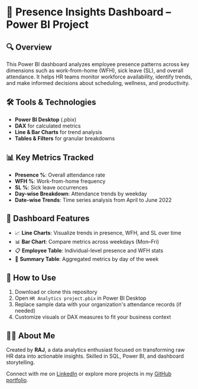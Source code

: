 # 📅 Presence Insights Dashboard – Power BI Project

## 🔍 Overview
This Power BI dashboard analyzes employee presence patterns across key dimensions such as work-from-home (WFH), sick leave (SL), and overall attendance. It helps HR teams monitor workforce availability, identify trends, and make informed decisions about scheduling, wellness, and productivity.

## 🛠️ Tools & Technologies
- **Power BI Desktop** (.pbix)
- **DAX** for calculated metrics
- **Line & Bar Charts** for trend analysis
- **Tables & Filters** for granular breakdowns

## 📊 Key Metrics Tracked
- **Presence %**: Overall attendance rate
- **WFH %**: Work-from-home frequency
- **SL %**: Sick leave occurrences
- **Day-wise Breakdown**: Attendance trends by weekday
- **Date-wise Trends**: Time series analysis from April to June 2022

## 📌 Dashboard Features
- 📈 **Line Charts**: Visualize trends in presence, WFH, and SL over time
- 📊 **Bar Chart**: Compare metrics across weekdays (Mon–Fri)
- 📋 **Employee Table**: Individual-level presence and WFH stats
- 📅 **Summary Table**: Aggregated metrics by day of the week


## 🚀 How to Use
1. Download or clone this repository
2. Open `HR Analytics project.pbix` in Power BI Desktop
3. Replace sample data with your organization's attendance records (if needed)
4. Customize visuals or DAX measures to fit your business context


## 🙋‍♂️ About Me
Created by **RAJ**, a data analytics enthusiast focused on transforming raw HR data into actionable insights. Skilled in SQL, Power BI, and dashboard storytelling.

Connect with me on [LinkedIn](https://www.linkedin.com/in/raj-bhattacharya-33411b372?utm_source=share&utm_campaign=share_via&utm_content=profile&utm_medium=android_app) or explore more projects in my [GitHub portfolio](https://github.com/RajBhattachrya).
